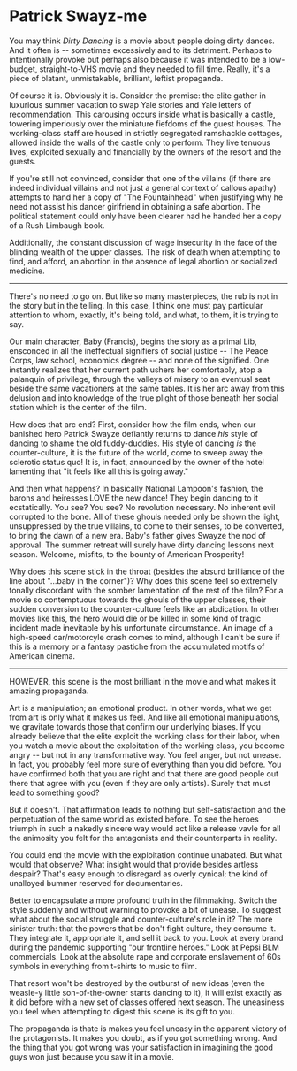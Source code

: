 # Patrick Swayz-me

You may think *Dirty Dancing* is a movie about people doing dirty dances. And it often is -- sometimes excessively and to its detriment. Perhaps to intentionally provoke but perhaps also because it was intended to be a low-budget, straight-to-VHS movie and they needed to fill time. Really, it's a piece of blatant, unmistakable, brilliant, leftist propaganda.

Of course it is. Obviously it is. Consider the premise: the elite gather in luxurious summer vacation to swap Yale stories and Yale letters of recommendation. This carousing occurs inside what is basically a castle, towering imperiously over the miniature fiefdoms of the guest houses. The working-class staff are housed in strictly segregated ramshackle cottages, allowed inside the walls of the castle only to perform. They live tenuous lives, exploited sexually and financially by the owners of the resort and the guests.

If you're still not convinced, consider that one of the villains (if there are indeed individual villains and not just a general context of callous apathy) attempts to hand her a copy of "The Fountainhead" when justifying why he need not assist his dancer girlfriend in obtaining a safe abortion. The political statement could only have been clearer had he handed her a copy of a Rush Limbaugh book.

Additionally, the constant discussion of wage insecurity in the face of the blinding wealth of the upper classes. The risk of death when attempting to find, and afford, an abortion in the absence of legal abortion or socialized medicine.

---

There's no need to go on. But like so many masterpieces, the rub is not in the story but in the telling. In this case, I think one must pay particular attention to whom, exactly, it's being told, and what, to them, it is trying to say.

Our main character, Baby (Francis), begins the story as a primal Lib, ensconced in all the ineffectual signifiers of social justice -- The Peace Corps, law school, economics degree -- and none of the signified. One instantly realizes that her current path ushers her comfortably, atop a palanquin of privilege, through the valleys of misery to an eventual seat beside the same vacationers at the same tables. It is her arc away from this delusion and into knowledge of the true plight of those beneath her social station which is the center of the film.

How does that arc end? First, consider how the film ends, when our banished hero Patrick Swayze defiantly returns to dance *his* style of dancing to shame the old fuddy-duddies. His style of dancing *is* the counter-culture, it is the future of the world, come to sweep away the sclerotic status quo! It is, in fact, announced by the owner of the hotel lamenting that "it feels like all this is going away."

And then what happens? In basically National Lampoon's fashion, the barons and heiresses LOVE the new dance! They begin dancing to it ecstatically. You see? You see? No revolution necessary. No inherent evil corrupted to the bone. All of these ghouls needed only be shown the light, unsuppressed by the true villains, to come to their senses, to be converted, to bring the dawn of a new era. Baby's father gives Swayze the nod of approval. The summer retreat will surely have dirty dancing lessons next season. Welcome, misfits, to the bounty of American Prosperity!

Why does this scene stick in the throat (besides the absurd brilliance of the line about "...baby in the corner")? Why does this scene feel so extremely tonally discordant with the somber lamentation of the rest of the film? For a movie so contemptuous towards the ghouls of the upper classes, their sudden conversion to the counter-culture feels like an abdication. In other movies like this, the hero would die or be killed in some kind of tragic incident made inevitable by his unfortunate circumstance. An image of a high-speed car/motorcyle crash comes to mind, although I can't be sure if this is a memory or a fantasy pastiche from the accumulated motifs of American cinema.

---

HOWEVER, this scene is the most brilliant in the movie and what makes it amazing propaganda. 

Art is a manipulation; an emotional product. In other words, what we get from art is only what it makes us feel. And like all emotional manipulations, we gravitate towards those that confirm our underlying biases. If you already believe that the elite exploit the working class for their labor, when you watch a movie about the exploitation of the working class, you become angry -- but not in any transformative way. You feel anger, but not unease. In fact, you probably feel more sure of everything than you did before. You have confirmed both that you are right and that there are good people out there that agree with you (even if they are only artists). Surely that must lead to something good?

But it doesn't. That affirmation leads to nothing but self-satisfaction and the perpetuation of the same world as existed before. To see the heroes triumph in such a nakedly sincere way would act like a release vavle for all the animosity you felt for the antagonists and their counterparts in reality.

You could end the movie with the exploitation continue unabated. But what would that observe? What insight would that provide besides artless despair? That's easy enough to disregard as overly cynical; the kind of unalloyed bummer reserved for documentaries.

Better to encapsulate a more profound truth in the filmmaking. Switch the style suddenly and without warning to provoke a bit of unease. To suggest what about the social struggle and counter-culture's role in it? The more sinister truth: that the powers that be don't fight culture, they consume it. They integrate it, appropriate it, and sell it back to you. Look at every brand during the pandemic supporting "our frontline heroes." Look at Pepsi BLM commercials. Look at the absolute rape and corporate enslavement of 60s symbols in everything from t-shirts to music to film.

That resort won't be destroyed by the outburst of new ideas (even the weasle-y little son-of-the-owner starts dancing to it), it will exist exactly as it did before with a new set of classes offered next season. The uneasiness you feel when attempting to digest this scene is its gift to you.

The propaganda is thate is makes you feel uneasy in the apparent victory of the protagonists. It makes you doubt, as if you got something wrong. And the thing that you got wrong was your satisfaction in imagining the good guys won just because you saw it in a movie.
